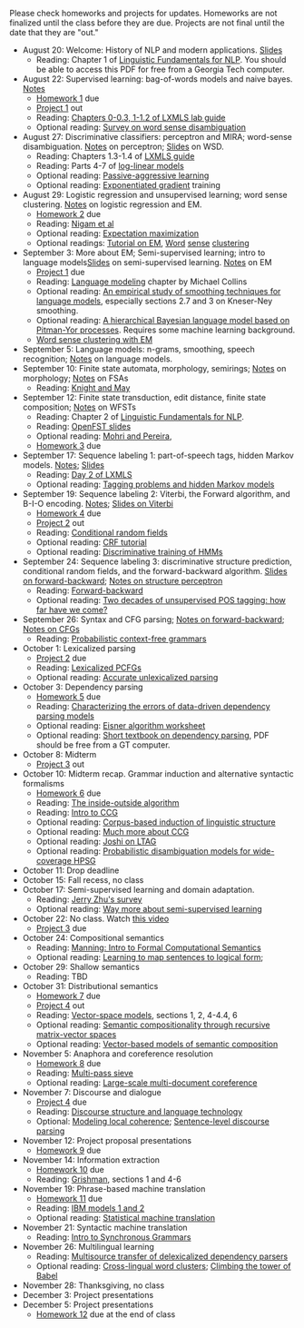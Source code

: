 Please check homeworks and projects for updates. Homeworks are not finalized until the class
before they are due. Projects are not final until the date that they are "out."

+ August 20: Welcome: History of NLP and modern applications. [Slides](lectures/lec1.pdf?raw=true)
  - Reading: Chapter 1 of
	[Linguistic Fundamentals for NLP](http://www.morganclaypool.com/doi/abs/10.2200/S00493ED1V01Y201303HLT020).
	You should be able to access this PDF for free from a Georgia Tech
	computer.
+ August 22: Supervised learning: bag-of-words models and naive bayes. [Notes](lectures/lec2.pdf?raw=true)
  - [Homework 1](homeworks/homework-1.md) due
  - [Project 1](projects/proj-1/project1.md) out
  - Reading: [Chapters 0-0.3, 1-1.2 of LXMLS lab guide](https://github.com/jacobeisenstein/gt-nlp-class/blob/master/readings/lxmls-guide.pdf?raw=true)
  - Optional reading: [Survey on word sense disambiguation](http://promethee.philo.ulg.ac.be/engdep1/download/bacIII/ACM_Survey_2009_Navigli.pdf)
+ August 27: Discriminative classifiers: perceptron and MIRA; word-sense disambiguation. [Notes](lectures/lec3.pdf?raw=true) on perceptron; [Slides](lectures/lec3-wsd-slides.pdf?raw=true) on WSD.
  - Reading: Chapters 1.3-1.4 of [LXMLS guide](https://github.com/jacobeisenstein/gt-nlp-class/blob/master/readings/lxmls-guide.pdf?raw=true)
  - Reading: Parts 4-7 of [log-linear models](https://github.com/jacobeisenstein/gt-nlp-class/blob/master/readings/collins-loglin.pdf?raw=true)
  - Optional reading: [Passive-aggressive learning](http://jmlr.csail.mit.edu/papers/volume7/crammer06a/crammer06a.pdf)
  - Optional reading: [Exponentiated gradient](http://www.cs.columbia.edu/~mcollins/papers/egjournal.pdf) training
+ August 29: Logistic regression and unsupervised learning; word sense clustering. [Notes](lectures/lec4.pdf?raw=true) on logistic regression and EM.
  - [Homework 2](homeworks/homework-2.md) due
  - Reading: [Nigam et al](http://www.kamalnigam.com/papers/emcat-mlj99.pdf)
  - Optional reading: [Expectation maximization](https://github.com/jacobeisenstein/gt-nlp-class/blob/master/readings/collins-em.pdf?raw=true)
  - Optional readings: [Tutorial on EM](http://www.cc.gatech.edu/~dellaert/em-paper.pdf), [Word](http://acl.ldc.upenn.edu/P/P95/P95-1026.pdf) [sense](http://www.d.umn.edu/~tpederse/Pubs/wsdbook-2006-pedersen.pdf) [clustering](http://www.aclweb.org/anthology-new/W/W97/W97-0322.pdf)
+ September 3: More about EM; Semi-supervised learning; intro to language models[Slides](lectures/lec4-semisup-em.pdf?raw=true) on semi-supervised learning.
  [Notes](lectures/lec5.pdf?raw=true) on EM
  - [Project 1](projects/proj-1/project1.md) due
  - Reading: [Language modeling](https://github.com/jacobeisenstein/gt-nlp-class/blob/master/readings/collins-lm.pdf?raw=true) chapter by Michael Collins
  - Optional reading: [An empirical study of smoothing techniques for language models](http://u.cs.biu.ac.il/~yogo/courses/mt2013/papers/chen-goodman-99.pdf), especially
	sections 2.7 and 3 on Kneser-Ney smoothing.
  - Optional reading:
    [A hierarchical Bayesian language model based on Pitman-Yor processes](http://acl.ldc.upenn.edu/P/P06/P06-1124.pdf). Requires
    some machine learning background.
  - [Word sense clustering with EM](demos/word-cluster.ipynb)
+ September 5: Language models: n-grams, smoothing, speech recognition; [Notes](lectures/lec6-lm.pdf?raw=true) on language models.
+ September 10: Finite state automata, morphology, semirings; [Notes](lectures/lec7-morphology.pdf?raw=true) on morphology; [Notes](lectures/lec7-fsa.pdf?raw=true) on FSAs
  - Reading: [Knight and May](http://ai.eecs.umich.edu/people/rounds/csli/main.pdf)
+ September 12: Finite state transduction, edit distance, finite state composition; [Notes](lectures/lec8-wfsts.pdf?raw=true) on WFSTs
  - Reading: Chapter 2 of [Linguistic Fundamentals for NLP](http://www.morganclaypool.com/doi/abs/10.2200/S00493ED1V01Y201303HLT020).
  - Reading: [OpenFST slides](http://www.stringology.org/event/CIAA2007/pres/Tue2/Riley.pdf)
  - Optional reading: [Mohri and Pereira](http://dx.doi.org/10.1006/csla.2001.0184), 
  - [Homework 3](homeworks/homework-3.md) due
+ September 17: Sequence labeling 1: part-of-speech tags, hidden Markov models. [Notes](lectures/lec9-pos.pdf?raw=true); [Slides](lectures/lec9-pos-slides.pdf?raw=true)
  - Reading: [Day 2 of LXMLS](https://github.com/jacobeisenstein/gt-nlp-class/blob/master/readings/lxmls-guide.pdf?raw=true)
  - Optional reading: [Tagging problems and hidden Markov models](http://www.cs.columbia.edu/~mcollins/hmms-spring2013.pdf)
+ September 19: Sequence labeling 2: Viterbi, the Forward algorithm, and B-I-O encoding. [Notes](lectures/lec10-hmm.pdf?raw=true); [Slides on Viterbi](lectures/sequence-slides.pdf?raw=true)
  - [Homework 4](homeworks/homework-4.md) due
  - [Project 2](projects/proj-2/project2.md) out
  - Reading: [Conditional random fields](http://www.cs.columbia.edu/~mcollins/crf.pdf)
  - Optional reading: [CRF tutorial](http://people.cs.umass.edu/~mccallum/papers/crf-tutorial.pdf)
  - Optional reading: [Discriminative training of HMMs](http://dl.acm.org/citation.cfm?id=1118694)
+ September 24: Sequence labeling 3: discriminative structure
prediction, conditional random fields, and the forward-backward
algorithm. [Slides on forward-backward](lectures/sequence-slides.pdf?raw=true); [Notes on structure perceptron](lectures/lec11-sequence-labeling.pdf?raw=true)
  - Reading: [Forward-backward](http://www.cs.columbia.edu/~mcollins/fb.pdf)
  - Optional reading: [Two decades of unsupervised POS tagging: how far have we come?](homepages.inf.ed.ac.uk/sgwater/papers/emnlp10-20yrsPOS.pdf)
+ September 26: Syntax and CFG parsing; [Notes on forward-backward](lectures/lec12-crfs.pdf?raw=true); [Notes on CFGs](lectures/lec12-cfls.pdf?raw=true)
  - Reading: [Probabilistic context-free grammars](http://www.cs.columbia.edu/~mcollins/courses/nlp2011/notes/pcfgs.pdf)
+ October 1: Lexicalized parsing
  - [Project 2](project-2.md) due
  - Reading: [Lexicalized PCFGs](http://www.cs.columbia.edu/~mcollins/courses/nlp2011/notes/lexpcfgs.pdf)
  - Optional reading: [Accurate unlexicalized parsing](http://acl.ldc.upenn.edu/P/P03/P03-1054.pdf)
+ October 3: Dependency parsing
  - [Homework 5](homeworks/homework-5.md) due
  - Reading: [Characterizing the errors of data-driven dependency parsing models](http://acl.ldc.upenn.edu/D/D07/D07-1013.pdf)
  - Optional reading: [Eisner algorithm worksheet](http://www.cc.gatech.edu/~jeisenst/classes/cs7650_sp12/eisner_worksheet.pdf)
  - Optional reading: [Short textbook on dependency parsing](http://www.morganclaypool.com/doi/abs/10.2200/S00169ED1V01Y200901HLT002), PDF should be free from a GT computer.
+ October 8: Midterm
  - [Project 3](project-3.md) out
+ October 10: Midterm recap. Grammar induction and alternative syntactic formalisms
  - [Homework 6](homeworks/homework-6.md) due
  - Reading: [The inside-outside algorithm](http://www.cs.columbia.edu/~mcollins/io.pdf)
  - Reading: [Intro to CCG](http://web.uvic.ca/~ling48x/ling484/notes/ccg_intro.pdf)
  - Optional reading: [Corpus-based induction of linguistic structure](http://acl.ldc.upenn.edu/acl2004/main/pdf/341_pdf_2-col.pdf)
  - Optional reading: [Much more about CCG](http://homepages.inf.ed.ac.uk/steedman/papers/ccg/SteedmanBaldridgeNTSyntax.pdf)
  - Optional reading: [Joshi on LTAG](http://onlinelibrary.wiley.com/doi/10.1207/s15516709cog2805_2/pdf)
  - Optional reading: [Probabilistic disambiguation models for wide-coverage HPSG](http://acl.ldc.upenn.edu/P/P05/P05-1011.pdf)
+ October 11: Drop deadline
+ October 15: Fall recess, no class
+ October 17: Semi-supervised learning and domain adaptation.
  - Reading: [Jerry Zhu's survey](http://pages.cs.wisc.edu/~jerryzhu/pub/SSL_EoML.pdf)
  - Optional reading: [Way more about semi-supervised learning](http://www.morganclaypool.com/doi/abs/10.2200/S00196ED1V01Y200906AIM006)
+ October 22: No class. Watch [this video](http://videolectures.net/metaforum2012_pereira_semantic/)
  - [Project 3](project-3.md) due
+ October 24: Compositional semantics
  - Reading: [Manning: Intro to Formal Computational Semantics](http://www.stanford.edu/class/cs224u/readings/cl-semantics-new.pdf)
  - Optional reading: [Learning to map sentences to logical form](http://arxiv.org/pdf/1207.1420v1.pdf); 
+ October 29: Shallow semantics
  - Reading: TBD
+ October 31: Distributional semantics
  - [Homework 7](homeworks/homework-7.md) due
  - [Project 4](project-4.md) out  
  - Reading: [Vector-space models](www.jair.org/media/2934/live-2934-4846-jair.pdf), sections 1, 2, 4-4.4, 6
  - Optional reading: [Semantic compositionality through recursive matrix-vector spaces](http://www.robotics.stanford.edu/~ang/papers/emnlp12-SemanticCompositionalityRecursiveMatrixVectorSpaces.pdf)
  - Optional reading: [Vector-based models of semantic composition](http://homepages.inf.ed.ac.uk/s0453356/composition.pdf)
+ November 5: Anaphora and coreference resolution
  - [Homework 8](homeworks/homework-8.md) due
  - Reading: [Multi-pass sieve](http://www.stanford.edu/~jurafsky/emnlp10.pdf)
  - Optional reading: [Large-scale multi-document coreference](http://people.cs.umass.edu/~sameer/files/largescale-acl11.pdf)
+ November 7: Discourse and dialogue
  - [Project 4](project-4.md) due
  - Reading: [Discourse structure and language technology](http://journals.cambridge.org/repo_A84ql5gR)
  - Optional: [Modeling local coherence](http://www.aclweb.org/anthology-new/J/J08/J08-1001.pdf); [Sentence-level discourse parsing](http://acl.ldc.upenn.edu/N/N03/N03-1030.pdf)
+ November 12: Project proposal presentations
  - [Homework 9](homeworks/homework-9.md) due
+ November 14: Information extraction
  - [Homework 10](homeworks/homework-10.md) due
  - Reading: [Grishman](http://cs.nyu.edu/grishman/tarragona.pdf), sections 1 and 4-6
+ November 19: Phrase-based machine translation
  - [Homework 11](homeworks/homework-11.md) due
  - Reading: [IBM models 1 and 2](papers/collins-ibm12.pdf)
  - Optional reading: [Statistical machine translation](http://www.cs.jhu.edu/~alopez/papers/survey.pdf)
+ November 21: Syntactic machine translation
  - Reading: [Intro to Synchronous Grammars](http://www.isi.edu/~chiang/papers/synchtut.pdf)
+ November 26: Multilingual learning
  - Reading: [Multisource transfer of delexicalized dependency parsers](http://www.aclweb.org/anthology-new/D/D11/D11-1006.pdf)
  - Optional reading: [Cross-lingual word clusters](http://www.ryanmcd.com/papers/multiclustNAACL2012.pdf); [Climbing the tower of Babel](http://www.icml2010.org/papers/905.pdf)
+ November 28: Thanksgiving, no class
+ December 3: Project presentations
+ December 5: Project presentations
  - [Homework 12](homeworks/homework-12.md) due at the end of class

